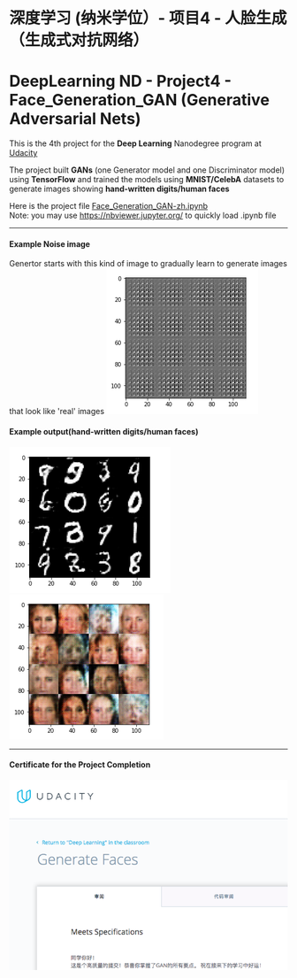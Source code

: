 # 深度学习 (纳米学位）- 项目4  - 人脸生成（生成式对抗网络）
# DeepLearning ND - Project4 - Face_Generation_GAN (Generative Adversarial Nets)

[//]: # (Image References)
[image1.0]: ./example0.png
[image1.1]: ./example1.png
[image1.2]: ./example2.png
[image2]: ./pass_certificate.png

This is the 4th project for the **Deep Learning** Nanodegree program at [Udacity](https://cn.udacity.com/course/deep-learning-nanodegree--nd101-cn-advanced)

The project built **GANs** (one Generator model and one Discriminator model) using **TensorFlow** and trained the models using **MNIST/CelebA** datasets to generate images showing **hand-written digits/human faces**


Here is the project file [Face_Generation_GAN-zh.ipynb](Face_Generation_GAN-zh.ipynb)   
Note:  you may use https://nbviewer.jupyter.org/ to quickly load .ipynb file

---
#### Example Noise image 
Genertor starts with this kind of image to gradually learn to generate images that look like 'real' images
![alt text][image1.0]

#### Example output(hand-written digits/human faces)

![alt text][image1.1]
![alt text][image1.2]

---
#### Certificate for the Project Completion
![alt text][image2]


